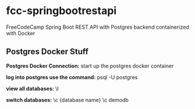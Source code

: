 # fcc-springbootrestapi
FreeCodeCamp Spring Boot REST API with Postgres backend containerized with Docker

## Postgres Docker Stuff

**Postgres Docker Connection:**
start up the postgres docker container

**log into postgres use the command:**
psql -U postgres

**view all databases:**
\l

**switch databases:**
\c {database name}
\c demodb
